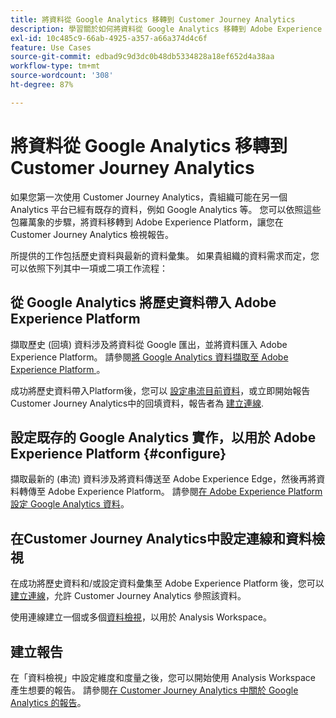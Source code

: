 ```yaml
---
title: 將資料從 Google Analytics 移轉到 Customer Journey Analytics
description: 學習關於如何將資料從 Google Analytics 移轉到 Adobe Experience Platform 包羅萬象的工作流程，並在 Customer Journey Analytics 檢視報告。
exl-id: 10c485c9-66ab-4925-a357-a66a374d4c6f
feature: Use Cases
source-git-commit: edbad9c9d3dc0b48db5334828a18ef652d4a38aa
workflow-type: tm+mt
source-wordcount: '308'
ht-degree: 87%

---
```


# 將資料從 Google Analytics 移轉到 Customer Journey Analytics

如果您第一次使用 Customer Journey Analytics，貴組織可能在另一個 Analytics 平台已經有既存的資料，例如 Google Analytics 等。 您可以依照這些包羅萬象的步驟，將資料移轉到 Adobe Experience Platform，讓您在 Customer Journey Analytics 檢視報告。

所提供的工作包括歷史資料與最新的資料彙集。 如果貴組織的資料需求而定，您可以依照下列其中一項或二項工作流程：

## 從 Google Analytics 將歷史資料帶入 Adobe Experience Platform

擷取歷史 (回填) 資料涉及將資料從 Google 匯出，並將資料匯入 Adobe Experience Platform。 請參閱[將 Google Analytics 資料擷取至 Adobe Experience Platform ](backfill.md)。

成功將歷史資料帶入Platform後，您可以 [設定串流目前資料](streaming.md)，或立即開始報告Customer Journey Analytics中的回填資料，報告者為 [建立連線](/help/connections/create-connection.md).

## 設定既存的 Google Analytics 實作，以用於 Adobe Experience Platform {#configure}

擷取最新的 (串流) 資料涉及將資料傳送至 Adobe Experience Edge，然後再將資料轉傳至 Adobe Experience Platform。 請參閱[在 Adobe Experience Platform 設定 Google Analytics 資料](streaming.md)。

## 在Customer Journey Analytics中設定連線和資料檢視

在成功將歷史資料和/或設定資料彙集至 Adobe Experience Platform 後，您可以[建立連線](/help/connections/create-connection.md)，允許 Customer Journey Analytics 參照該資料。

使用連線建立一個或多個[資料檢視](/help/data-views/create-dataview.md)，以用於 Analysis Workspace。

## 建立報告

在「資料檢視」中設定維度和度量之後，您可以開始使用 Analysis Workspace 產生想要的報告。 請參閱[在 Customer Journey Analytics 中關於 Google Analytics 的報告](report.md)。
